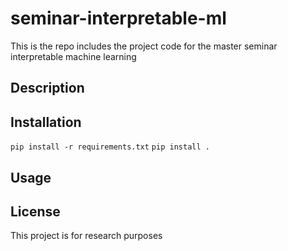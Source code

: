 # seminar-interpretable-ml

This is the repo includes the project code for the master seminar interpretable machine learning

## Description



## Installation
`pip install -r requirements.txt`
`pip install .`

## Usage


## License
This project is for research purposes
